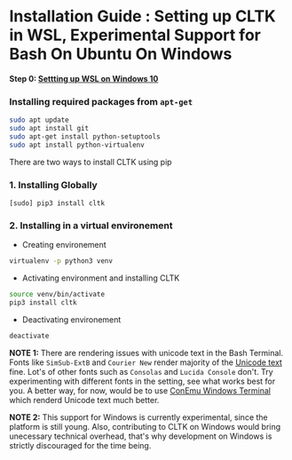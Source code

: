 # Installation Guide : Setting up CLTK in WSL, Experimental Support for Bash On Ubuntu On Windows

**Step 0: [Settting up WSL on Windows 10](http://www.howtogeek.com/249966/how-to-install-and-use-the-linux-bash-shell-on-windows-10/)**

### Installing required packages from ``apt-get``
``` bash
sudo apt update
sudo apt install git
sudo apt-get install python-setuptools 
sudo apt install python-virtualenv
```

There are two ways to install CLTK using pip
### 1. Installing Globally
```
[sudo] pip3 install cltk
```
### 2. Installing in a virtual environement
  - Creating environement  
``` bash
virtualenv -p python3 venv
```
  - Activating environment and installing CLTK
``` bash
source venv/bin/activate
pip3 install cltk
```
  - Deactivating environement 
``` bash
deactivate
```

**NOTE 1:** There are rendering issues with unicode text in the Bash Terminal. Fonts like ``SimSub-ExtB`` and ``Courier New`` render majority of the [Unicode text](https://www.cl.cam.ac.uk/%7Emgk25/ucs/examples/UTF-8-demo.txt) fine. Lot's of other fonts such as ``Consolas`` and ``Lucida Console`` don't.
Try experimenting with different fonts in the setting, see what works best for you.
A better way, for now, would be to use [ConEmu Windows Terminal](https://conemu.github.io/) which renderd Unicode text much better.  
  
**NOTE 2:** This support for Windows is currently experimental, since the platform is still young. 
Also, contributing to CLTK on Windows would bring unecessary technical overhead, that's why development on Windows is strictly discouraged for the time being. 

